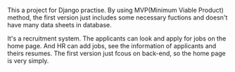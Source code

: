 This a project for Django practise. By using MVP(Minimum Viable Product) method, the first version just includes some necessary fuctions and doesn't have many data sheets in database.

It's a recruitment system. The applicants can look and apply for jobs on the home page. And HR can add jobs, see the information of applicants and theirs resumes.
The first version just fcous on back-end, so the home page is very simply.
